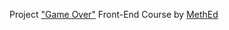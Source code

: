 Project <a href="https://fedoseevdmitry.github.io/go/">"Game Over"</a> Front-End Course by <a href="https://methed.ru/">MethEd</a>